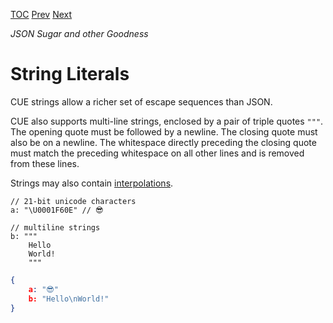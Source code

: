 [TOC](Readme.md) [Prev](numberlit.md) [Next](bytes.md)

_JSON Sugar and other Goodness_

# String Literals

CUE strings allow a richer set of escape sequences than JSON.

CUE also supports multi-line strings, enclosed by a pair of triple quotes `"""`.
The opening quote must be followed by a newline.
The closing quote must also be on a newline.
The whitespace directly preceding the closing quote must match the preceding
whitespace on all other lines and is removed from these lines.

Strings may also contain [interpolations](interpolation.md).

<!-- CUE editor -->
```
// 21-bit unicode characters
a: "\U0001F60E" // 😎

// multiline strings
b: """
    Hello
    World!
    """
```

<!-- JSON result -->
```json
{
    a: "😎"
    b: "Hello\nWorld!"
}
```

